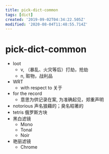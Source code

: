 ```yaml
---
title: pick-dict-common
tags: [dict]
created: '2019-09-02T04:34:22.505Z'
modified: '2020-08-04T11:48:55.714Z'
---
```


# pick-dict-common

 

- loot
  - v, （暴乱、火灾等后）打劫，抢劫 
  - n, 赃物，战利品
- WRT
  - with respect to 关于
- for the record
  - 意思为供记录在案, 为准确起见，郑重声明
- notorious 声名狼藉的；臭名昭著的
- tetris 俄罗斯方块
- 黑白滤镜
  - Mono
  - Tonal
  - Noir
- 艳丽滤镜
  - Chrome
